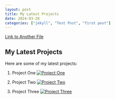 ```yaml
---
layout: post
title: My Latest Projects
date: 2024-03-20
categories: ["jekyll", "Test Post", "first post"]
---
```


[Link to Another File](_site/index.html)

## My Latest Projects

Here are some of my latest projects:

1. Project One
   [![Project One](project_one_image_url)](project_one_page_url)
   
2. Project Two
   [![Project Two](project_two_image_url)](project_two_page_url)
   
3. Project Three
   [![Project Three](project_three_image_url)](project_three_page_url)
   
<!-- Add more projects as needed -->